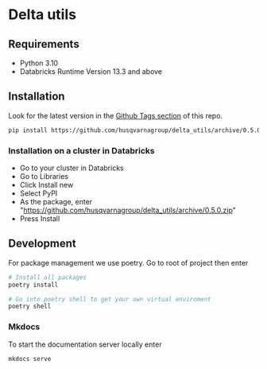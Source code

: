 # Delta utils

## Requirements

- Python 3.10
- Databricks Runtime Version 13.3 and above


## Installation

Look for the latest version in the [Github Tags section](https://github.com/husqvarnagroup/delta_utils/tags) of this repo.
```bash
pip install https://github.com/husqvarnagroup/delta_utils/archive/0.5.0.zip
```

### Installation on a cluster in Databricks

- Go to your cluster in Databricks
- Go to Libraries
- Click Install new
- Select PyPI
- As the package, enter "https://github.com/husqvarnagroup/delta_utils/archive/0.5.0.zip"
- Press Install

## Development

For package management we use poetry. Go to root of project then enter

``` bash
# Install all packages
poetry install

# Go into poetry shell to get your own virtual enviroment
poetry shell
```

### Mkdocs

To start the documentation server locally enter

```bash
mkdocs serve
```
